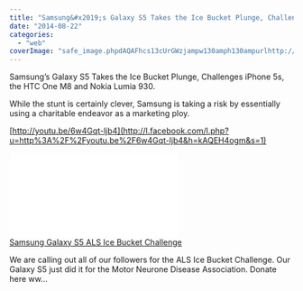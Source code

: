 ```yaml
---
title: "Samsung&#x2019;s Galaxy S5 Takes the Ice Bucket Plunge, Challenges iPhone 5s, the HTC O..."
date: "2014-08-22"
categories: 
  - "web"
coverImage: "safe_image.phpdAQAFhcs13cUrGWzjampw130amph130ampurlhttp://i.ytimg_.com/vi/6w4Gqt-ljb4/maxresdefault1.jpg"
---
```


Samsung’s Galaxy S5 Takes the Ice Bucket Plunge, Challenges iPhone 5s, the HTC One M8 and Nokia Lumia 930. 
  
While the stunt is certainly clever, Samsung is taking a risk by essentially using a charitable endeavor as a marketing ploy.  
  
[http://youtu.be/6w4Gqt-ljb4](http://l.facebook.com/l.php?u=http%3A%2F%2Fyoutu.be%2F6w4Gqt-ljb4&h=kAQEH4ogm&s=1)  
  
[![](images/safe_image.php?d=AQAFhcs13cUrGWzj&w=130&h=130&url=http%3A%2F%2Fi.ytimg.com%2Fvi%2F6w4Gqt-ljb4%2Fmaxresdefault.jpg)](http://l.facebook.com/l.php?u=http%3A%2F%2Fyoutu.be%2F6w4Gqt-ljb4&h=YAQFhY9H_&s=1)  
[Samsung Galaxy S5 ALS Ice Bucket Challenge](http://l.facebook.com/l.php?u=http%3A%2F%2Fyoutu.be%2F6w4Gqt-ljb4&h=hAQHI_iNy&s=1)  
  
We are calling out all of our followers for the ALS Ice Bucket Challenge. Our Galaxy S5 just did it for the Motor Neurone Disease Association. Donate here ww...
